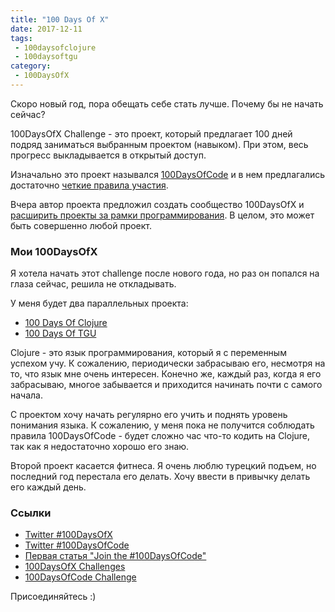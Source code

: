 ```yaml
---
title: "100 Days Of X"
date: 2017-12-11
tags:
 - 100daysofclojure
 - 100daysoftgu
category:
 - 100DaysOfX
---
```


Скоро новый год, пора обещать себе стать лучше. Почему бы не начать сейчас?

100DaysOfX Challenge - это проект, который предлагает 100 дней подряд заниматься выбранным проектом (навыком). При этом, весь прогресс выкладывается в открытый доступ.


Изначально это проект назывался [100DaysOfCode](http://100daysofcode.com/) и в нем предлагались достаточно [четкие правила участия](https://medium.freecodecamp.org/join-the-100daysofcode-556ddb4579e4).

Вчера автор проекта предложил создать сообщество 100DaysOfX и [расширить проекты за рамки программирования](http://100daysofx.com/challenges/).
В целом, это может быть совершенно любой проект.

### Мои 100DaysOfX

Я хотела начать этот challenge после нового года, но раз он попался на глаза сейчас, решила не откладывать.

У меня будет два параллельных проекта:

* [100 Days Of Clojure](https://natenka.github.io/100daysofclojure/)
* [100 Days Of TGU](https://natenka.github.io/100daysoftgu/)

Clojure - это язык программирования, который я с переменным успехом учу.
К сожалению, периодически забрасываю его, несмотря на то, что язык мне очень интересен.
Конечно же, каждый раз, когда я его забрасываю, многое забывается и приходится начинать почти с самого начала.

С проектом хочу начать регулярно его учить и поднять уровень понимания языка.
К сожалению, у меня пока не получится соблюдать правила 100DaysOfCode - будет сложно час что-то кодить на Clojure, так как я недостаточно хорошо его знаю.


Второй проект касается фитнеса.
Я очень люблю турецкий подъем, но последний год перестала его делать.
Хочу ввести в привычку делать его каждый день.

### Ссылки

* [Twitter #100DaysOfX](https://twitter.com/hashtag/100DaysOfX?src=hash)
* [Twitter #100DaysOfCode](https://twitter.com/hashtag/100DaysOfCode?src=hash)
* [Первая статья "Join the #100DaysOfCode"](https://medium.freecodecamp.org/join-the-100daysofcode-556ddb4579e4)
* [100DaysOfX Challenges](http://100daysofx.com/)
* [100DaysOfCode Challenge](http://100daysofcode.com/)

Присоединяйтесь :)

